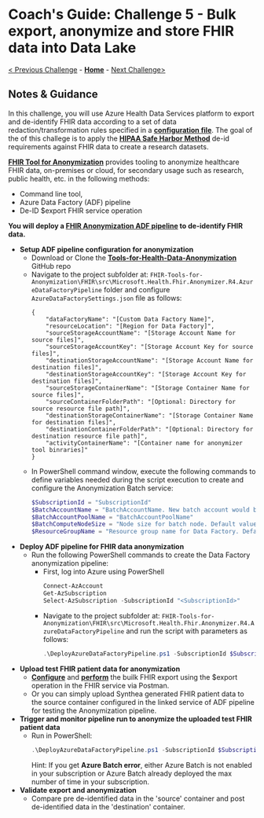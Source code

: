 # Coach's Guide: Challenge 5 - Bulk export, anonymize and store FHIR data into Data Lake

[< Previous Challenge](./Solution04.md) - **[Home](../readme.md)** - [Next Challenge>](./Solution06.md)

## Notes & Guidance

In this challenge, you will use Azure Health Data Services platform to export and de-identify FHIR data according to a set of data redaction/transformation rules specified in a **[configuration file](https://github.com/microsoft/Tools-for-Health-Data-Anonymization/blob/master/docs/FHIR-anonymization.md#configuration-file-format)**. The goal of the of this challege is to apply the **[HIPAA Safe Harbor Method](https://www.hhs.gov/hipaa/for-professionals/privacy/special-topics/de-identification/index.html#safeharborguidance)** de-id requirements against FHIR data to create a research datasets.

**[FHIR Tool for Anonymization](https://github.com/microsoft/FHIR-Tools-for-Anonymization)** provides tooling to anonymize healthcare FHIR data, on-premises or cloud, for secondary usage such as research, public health, etc. in the following methods:
- Command line tool, 
- Azure Data Factory (ADF) pipeline 
- De-ID $export FHIR service operation  

**You will deploy a **[FHIR Anonymization ADF pipeline](https://github.com/microsoft/Tools-for-Health-Data-Anonymization/blob/master/docs/FHIR-anonymization.md#anonymize-fhir-data-using-azure-data-factory)** to de-identify FHIR data.** 

- **Setup ADF pipeline configuration for anonymization**
    - Download or Clone the **[Tools-for-Health-Data-Anonymization](https://github.com/microsoft/Tools-for-Health-Data-Anonymization)** GitHub repo
    - Navigate to the project subfolder at: `FHIR-Tools-for-Anonymization\FHIR\src\Microsoft.Health.Fhir.Anonymizer.R4.AzureDataFactoryPipeline` folder and configure `AzureDataFactorySettings.json` file as follows:
        ```
        {
            "dataFactoryName": "[Custom Data Factory Name]",
            "resourceLocation": "[Region for Data Factory]",
            "sourceStorageAccountName": "[Storage Account Name for source files]",
            "sourceStorageAccountKey": "[Storage Account Key for source files]",
            "destinationStorageAccountName": "[Storage Account Name for destination files]",
            "destinationStorageAccountKey": "[Storage Account Key for destination files]",
            "sourceStorageContainerName": "[Storage Container Name for source files]",
            "sourceContainerFolderPath": "[Optional: Directory for source resource file path]",
            "destinationStorageContainerName": "[Storage Container Name for destination files]",
            "destinationContainerFolderPath": "[Optional: Directory for destination resource file path]",
            "activityContainerName": "[Container name for anonymizer tool binraries]"
        }
        ```
    - In PowerShell command window, execute the following commands to define variables needed during the script execution to create and configure the Anonymization Batch service:
        ```powershell
        $SubscriptionId = "SubscriptionId"
        $BatchAccountName = "BatchAccountName. New batch account would be created if account name is null or empty."
        $BatchAccountPoolName = "BatchAccountPoolName"
        $BatchComputeNodeSize = "Node size for batch node. Default value is 'Standard_d1'"
        $ResourceGroupName = "Resource group name for Data Factory. Default value is $dataFactoryName + 'resourcegroup'"
        ```
- **Deploy ADF pipeline for FHIR data anonymization**
    - Run the following PowerShell commands to create the Data Factory anonymization pipeline:
        - First, log into Azure using PowerShell
            ```powershell
            Connect-AzAccount
            Get-AzSubscription
            Select-AzSubscription -SubscriptionId "<SubscriptionId>"
            ```
        - Navigate to the project subfolder at: `FHIR-Tools-for-Anonymization\FHIR\src\Microsoft.Health.Fhir.Anonymizer.R4.AzureDataFactoryPipeline` and run the script with parameters as follows:
            ```powershell
            .\DeployAzureDataFactoryPipeline.ps1 -SubscriptionId $SubscriptionId -BatchAccountName $BatchAccountName -BatchAccountPoolName $BatchAccountPoolName -BatchComputeNodeSize $BatchComputeNodeSize -ResourceGroupName $ResourceGroupName   ```
- **Upload test FHIR patient data for anonymization**
    - **[Configure](https://docs.microsoft.com/en-us/azure/healthcare-apis/fhir/configure-export-data)** and **[perform](https://docs.microsoft.com/en-us/azure/healthcare-apis/fhir/export-data)** the builk FHIR export using the $export operation in the FHIR service via Postman.
    - Or you can simply upload Synthea generated FHIR patient data to the source container configured in the linked service of ADF pipeline for testing the Anonymization pipeline.
- **Trigger and monitor pipeline run to anonymize the uploaded test FHIR patient data**
    - Run in PowerShell:
        ```powershell
        .\DeployAzureDataFactoryPipeline.ps1 -SubscriptionId $SubscriptionId -BatchAccountName $BatchAccountName -BatchAccountPoolName $BatchAccountPoolName -BatchComputeNodeSize $BatchComputeNodeSize -ResourceGroupName $ResourceGroupName
        ```
        Hint: If you get **Azure Batch error**, either Azure Batch is not enabled in your subscription or Azure Batch already deployed the max number of time in your subscription.
- **Validate export and anonymization** 
    - Compare pre de-identified data in the 'source' container  and post de-identified data in the 'destination' container. 
